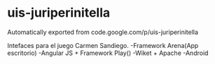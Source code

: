 # uis-juriperinitella
Automatically exported from code.google.com/p/uis-juriperinitella

Intefaces para el juego Carmen Sandiego. 
-Framework Arena(App escritorio)
-Angular JS + Framework Play()
-Wiket + Apache
-Android 
